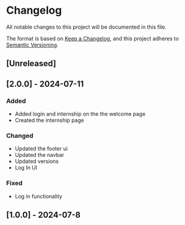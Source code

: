 # Changelog

All notable changes to this project will be documented in this file.

The format is based on [Keep a Changelog](https://keepachangelog.com/en/1.0.0/), and this project adheres to [Semantic Versioning](https://semver.org/spec/v2.0.0.html).



## [Unreleased]


## [2.0.0] - 2024-07-11
### Added
- Added login and internship on the the welcome page
- Created the internship page

### Changed
- Updated the footer ui
- Updated the navbar
- Updated versions
- Log In UI

### Fixed
- Log in functionality


## [1.0.0] - 2024-07-8